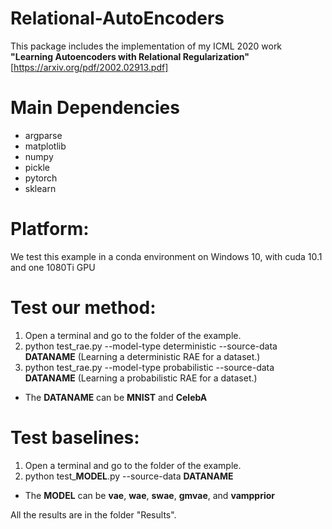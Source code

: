 # Relational-AutoEncoders

This package includes the implementation of my ICML 2020 work **"Learning Autoencoders with Relational Regularization"** [https://arxiv.org/pdf/2002.02913.pdf]

# Main Dependencies
* argparse
* matplotlib
* numpy
* pickle
* pytorch
* sklearn

# Platform:
We test this example in a conda environment on Windows 10, with cuda 10.1 and one 1080Ti GPU


# Test our method:
1. Open a terminal and go to the folder of the example.
2. python test_rae.py --model-type deterministic --source-data **DATANAME**
(Learning a deterministic RAE for a dataset.)
3. python test_rae.py --model-type probabilistic --source-data **DATANAME**
(Learning a probabilistic RAE for a dataset.)

* The **DATANAME** can be **MNIST** and **CelebA**

# Test baselines:
1. Open a terminal and go to the folder of the example.
2. python test_**MODEL**.py --source-data **DATANAME**

* The **MODEL** can be **vae**, **wae**, **swae**, **gmvae**, and **vampprior**

All the results are in the folder "Results".
